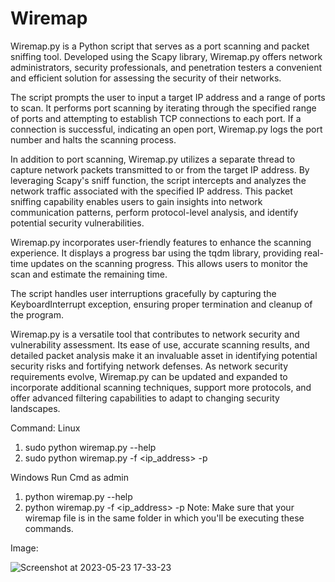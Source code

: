 # Wiremap
Wiremap.py is a Python script that serves as a port scanning and packet sniffing tool. Developed using the Scapy library, Wiremap.py offers network administrators, security professionals, and penetration testers a convenient and efficient solution for assessing the security of their networks.

The script prompts the user to input a target IP address and a range of ports to scan. It performs port scanning by iterating through the specified range of ports and attempting to establish TCP connections to each port. If a connection is successful, indicating an open port, Wiremap.py logs the port number and halts the scanning process.

In addition to port scanning, Wiremap.py utilizes a separate thread to capture network packets transmitted to or from the target IP address. By leveraging Scapy's sniff function, the script intercepts and analyzes the network traffic associated with the specified IP address. This packet sniffing capability enables users to gain insights into network communication patterns, perform protocol-level analysis, and identify potential security vulnerabilities.

Wiremap.py incorporates user-friendly features to enhance the scanning experience. It displays a progress bar using the tqdm library, providing real-time updates on the scanning progress. This allows users to monitor the scan and estimate the remaining time.

The script handles user interruptions gracefully by capturing the KeyboardInterrupt exception, ensuring proper termination and cleanup of the program.

Wiremap.py is a versatile tool that contributes to network security and vulnerability assessment. Its ease of use, accurate scanning results, and detailed packet analysis make it an invaluable asset in identifying potential security risks and fortifying network defenses. As network security requirements evolve, Wiremap.py can be updated and expanded to incorporate additional scanning techniques, support more protocols, and offer advanced filtering capabilities to adapt to changing security landscapes.

Command: 
Linux
1. sudo python wiremap.py --help
2. sudo python wiremap.py -f <ip_address> -p <port>
  
Windows
Run Cmd as admin
1. python wiremap.py --help
2. python wiremap.py -f <ip_address> -p <port>
Note: Make sure that your wiremap file is in the same folder in which you'll be executing these commands.
  
  
 Image: 
  
 ![Screenshot at 2023-05-23 17-33-23](https://github.com/haritimaatri/wiremap/assets/80319081/544df997-5785-4907-96cd-1ca095af6fa0)

  
